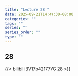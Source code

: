 ```yaml
---
title: "Lecture 28 "
date: 2025-09-21T14:49:30+08:00
categories: ""
tags: ""
series: ""
series_order: ""
type: ""
---
```


## 28 

{{< bilibili BV17b42177VG 28 >}}


